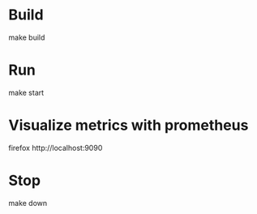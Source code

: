 # Build
make build

# Run
make start

# Visualize metrics with prometheus
firefox http://localhost:9090

# Stop
make down

